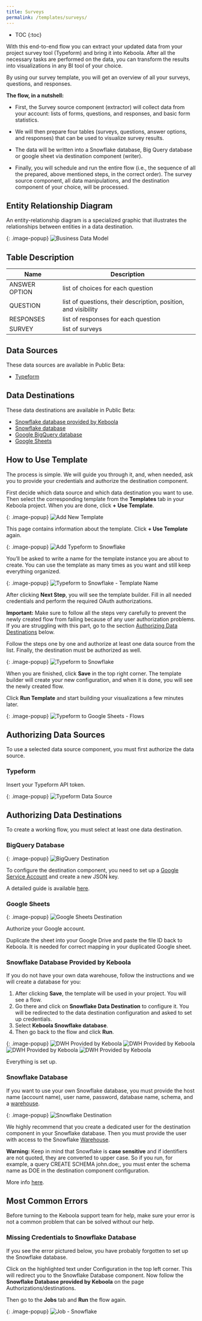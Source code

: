 ```yaml
---
title: Surveys
permalink: /templates/surveys/
---
```


* TOC
{:toc}

With this end-to-end flow you can extract your updated data from your project survey tool (Typeform) and bring it into Keboola. 
After all the necessary tasks are performed on the data, you can transform the results into visualizations in any BI tool of your choice.

By using our survey template, you will get an overview of all your surveys, questions, and responses.

**The flow, in a nutshell:**

- First, the Survey source component (extractor) will collect data from your account: lists of forms, questions, and responses, and basic form statistics.

- We will then prepare four tables (surveys, questions, answer options, and responses) that can be used to visualize survey results.

- The data will be written into a Snowflake database, Big Query database or google sheet via destination component (writer).

- Finally, you will schedule and run the entire flow (i.e., the sequence of all the prepared, above mentioned steps, in the correct order). The survey source component, all data manipulations, and the destination component of your choice, will be processed.

## Entity Relationship Diagram
An entity-relationship diagram is a specialized graphic that illustrates the relationships between entities in a data destination.

{: .image-popup}
![Business Data Model](/templates/surveys/business-data-model.png)

## Table Description

| Name | Description |
|---|---|
| ANSWER OPTION | list of choices for each question |
| QUESTION |  list of questions, their description, position, and visibility |
| RESPONSES | list of responses for each question |
| SURVEY | list of surveys |

## Data Sources
These data sources are available in Public Beta:

- [Typeform](https://typeform.com/)

## Data Destinations
These data destinations are available in Public Beta:

- [Snowflake database provided by Keboola](https://help.keboola.com/components/writers/database/snowflake/)
- [Snowflake database](https://www.snowflake.com/)
- [Google BigQuery database](https://cloud.google.com/bigquery/) 
- [Google Sheets](https://www.google.com/sheets/about/)

## How to Use Template
The process is simple. We will guide you through it, and, when needed, ask you to provide your credentials and authorize the destination component.

First decide which data source and which data destination you want to use. Then select the corresponding template from the **Templates** tab in your Keboola project. When you are done, click **+ Use Template**.

{: .image-popup}
![Add New Template](/templates/surveys/add-new-template.png)

This page contains information about the template. Click **+ Use Template** again.

{: .image-popup}
![Add Typeform to Snowflake](/templates/surveys/add-typeform-to-snowflake.png)

You’ll be asked to write a name for the template instance you are about to create. You can use the template as many times as you want 
and still keep everything organized.

{: .image-popup}
![Typeform to Snowflake - Template Name](/templates/surveys/typeform-to-snowflake-name.png)

After clicking **Next Step**, you will see the template builder. Fill in all needed credentials and 
perform the required OAuth authorizations. 

**Important:** Make sure to follow all the steps very carefully to prevent the newly created flow from failing because of any user 
authorization problems. If you are struggling with this part, go to the section [Authorizing Data Destinations](/templates/surveys/#authorizing-data-destinations) below.

Follow the steps one by one and authorize at least one data source from the list. Finally, the destination must be authorized as well.

{: .image-popup}
![Typeform to Snowflake](/templates/surveys/typeform-to-snowflake-steps.png)

When you are finished, click **Save** in the top right corner. The template builder will create your new configuration, and 
when it is done, you will see the newly created flow. 

Click **Run Template** and start building your visualizations a few minutes later. 

{: .image-popup}
![Typeform to Google Sheets - Flows](/templates/surveys/typeform-to-snowflake-flow.png)

## Authorizing Data Sources
To use a selected data source component, you must first authorize the data source.

### Typeform
Insert your Typeform API token.

{: .image-popup}
![Typeform Data Source](/templates/surveys/typeform-data-source.png)

## Authorizing Data Destinations
To create a working flow, you must select at least one data destination.

### BigQuery Database

{: .image-popup}
![BigQuery Destination](/templates/marketing-platforms/bigquery-destination.png)

To configure the destination component, you need to set up a [Google Service Account](https://console.cloud.google.com/iam-admin/serviceaccounts) and create a new JSON key.

A detailed guide is available [here](https://help.keboola.com/components/writers/database/bigquery/).

### Google Sheets

{: .image-popup}
![Google Sheets Destination](/templates/marketing-platforms/google-sheets-destination.png)

Authorize your Google account.

Duplicate the sheet into your Google Drive and paste the file ID back to Keboola. It is needed for correct mapping 
in your duplicated Google sheet. 

### Snowflake Database Provided by Keboola

If you do not have your own data warehouse, follow the instructions and we will create a database for you: 

1. After clicking **Save**, the template will be used in your project. You will see a flow. 
2. Go there and click on **Snowflake Data Destination** to configure it. You will be redirected to the data destination configuration and asked to set up credentials. 
3. Select **Keboola Snowflake database**. 
4. Then go back to the flow and click **Run**. 

{: .image-popup}
![DWH Provided by Keboola](/templates/marketing-platforms/keboola-dwh-instructions1.png)
![DWH Provided by Keboola](/templates/marketing-platforms/keboola-dwh-instructions2.png)
![DWH Provided by Keboola](/templates/marketing-platforms/keboola-dwh-instructions3.png)
![DWH Provided by Keboola](/templates/marketing-platforms/keboola-dwh-instructions4.png)

Everything is set up.

### Snowflake Database

If you want to use your own Snowflake database, you must provide the host name (account name), user name, password, database name, 
schema, and a [warehouse](https://docs.snowflake.net/manuals/user-guide/warehouses.html).

{: .image-popup}
![Snowflake Destination](/templates/marketing-platforms/snowflake-destination.png)

We highly recommend that you create a dedicated user for the destination component in your Snowflake database. Then you must provide 
the user with access to the Snowflake [Warehouse](https://docs.snowflake.net/manuals/user-guide/warehouses.html). 

**Warning:** Keep in mind that Snowflake is **case sensitive** and if identifiers are not quoted, they are converted to upper case. 
So if you run, for example,  a query CREATE SCHEMA john.doe;, you must enter the schema name as DOE in the destination component configuration.

More info [here](https://help.keboola.com/components/writers/database/snowflake/).

## Most Common Errors
Before turning to the Keboola support team for help, make sure your error is not a common problem that can be solved without our help.

### Missing Credentials to Snowflake Database 
If you see the error pictured below, you have probably forgotten to set up the Snowflake database. 

Click on the highlighted text under Configuration in the top left corner. This will redirect you to the Snowflake Database component. Now follow the **Snowflake Database provided by Keboola** on the page Authorizations/destinations. 

Then go to the **Jobs** tab and **Run** the flow again.  

{: .image-popup}
![Job - Snowflake](/templates/ecommerce/snowflake-job.png)
